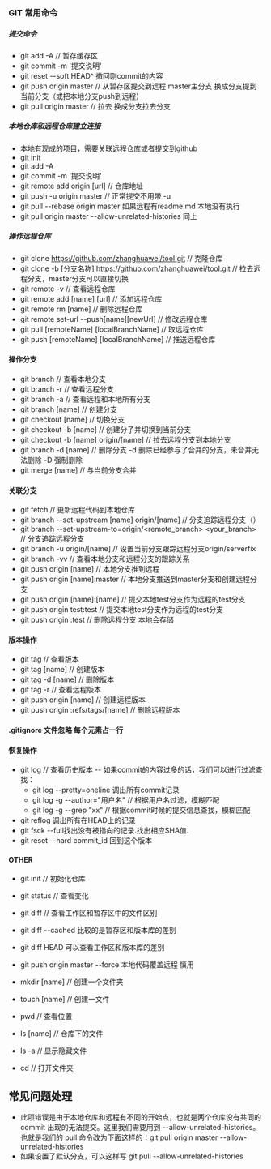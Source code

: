 ### GIT 常用命令

##### 提交命令

* git add -A // 暂存缓存区
* git commit -m '提交说明'
* git reset --soft HEAD^ 撤回刚commit的内容
* git push origin master // 从暂存区提交到远程 master主分支 换成分支提到当前分支（或把本地分支push到远程）
* git pull origin master // 拉去 换成分支拉去分支

##### 本地仓库和远程仓库建立连接
* 本地有现成的项目，需要关联远程仓库或者提交到github
* git init 
* git add -A
* git commit -m '提交说明'
* git remote add origin [url] // 仓库地址
* git push -u origin master // 正常提交不用带 -u
* git pull --rebase origin master 如果远程有readme.md 本地没有执行
* git pull origin master --allow-unrelated-histories 同上

##### 操作远程仓库

* git clone https://github.com/zhanghuawei/tool.git // 克隆仓库
* git clone -b [分支名称] https://github.com/zhanghuawei/tool.git // 拉去远程分支，master分支可以直接切换
* git remote -v  // 查看远程仓库
* git remote add [name] [url] // 添加远程仓库
* git remote rm [name] // 删除远程仓库
* git remote set-url --push[name][newUrl] // 修改远程仓库
* git pull [remoteName] [localBranchName] // 取远程仓库
* git push [remoteName] [localBranchName] // 推送远程仓库

#### 操作分支

* git branch // 查看本地分支
* git branch -r // 查看远程分支
* git branch -a // 查看远程和本地所有分支
* git branch [name] // 创建分支
* git checkout [name] // 切换分支
* git checkout -b [name] // 创建分子并切换到当前分支
* git checkout -b [name] origin/[name] // 拉去远程分支到本地分支
* git branch -d [name] // 删除分支 -d 删除已经参与了合并的分支，未合并无法删除 -D 强制删除 
* git merge [name] // 与当前分支合并

#### 关联分支

* git fetch // 更新远程代码到本地仓库
* git branch --set-upstream [name] origin/[name] // 分支追踪远程分支（）
* git branch --set-upstream-to=origin/<remote_branch> <your_branch> // 分支追踪远程分支
* git branch -u origin/[name] // 设置当前分支跟踪远程分支origin/serverfix
* git branch -vv // 查看本地分支和远程分支的跟踪关系
* git push origin [name] // 本地分支推到远程
* git push origin [name]:master // 本地分支推送到master分支和创建远程分支
* git push origin [name]:[name] // 提交本地test分支作为远程的test分支
* git push origin test:test  // 提交本地test分支作为远程的test分支
* git push origin :test // 删除远程分支 本地会存储

#### 版本操作

* git tag // 查看版本
* git tag [name] // 创建版本
* git tag -d [name] // 删除版本
* git tag -r // 查看远程版本
* git push origin [name] // 创建远程版本
* git push origin :refs/tags/[name] // 删除远程版本

#### .gitignore 文件忽略 每个元素占一行
#### 恢复操作
* git log // 查看历史版本
  -- 如果commit的内容过多的话，我们可以进行过滤查找：
    - git log --pretty=oneline 调出所有commit记录
    - git log -g --author="用户名"   // 根据用户名过滤，模糊匹配
    - git log -g --grep "xx"  // 根据commit时候的提交信息查找，模糊匹配
* git reflog 调出所有在HEAD上的记录 
* git fsck --full找出没有被指向的记录.找出相应SHA值.
* git reset --hard commit_id 回到这个版本
#### OTHER

* git init // 初始化仓库
* git status // 查看变化

* git diff // 查看工作区和暂存区中的文件区别
* git diff --cached 比较的是暂存区和版本库的差别
* git diff HEAD 可以查看工作区和版本库的差别
* git push origin master --force 本地代码覆盖远程 慎用 




* mkdir [name] // 创建一个文件夹
* touch [name] // 创建一文件
* pwd // 查看位置
* ls [name] // 仓库下的文件
* ls -a // 显示隐藏文件
* cd // 打开文件夹


## 常见问题处理

* 此项错误是由于本地仓库和远程有不同的开始点，也就是两个仓库没有共同的 commit 出现的无法提交。这里我们需要用到 
--allow-unrelated-histories。也就是我们的 pull 命令改为下面这样的：git pull origin master --allow-unrelated-histories
* 如果设置了默认分支，可以这样写 git pull --allow-unrelated-histories
